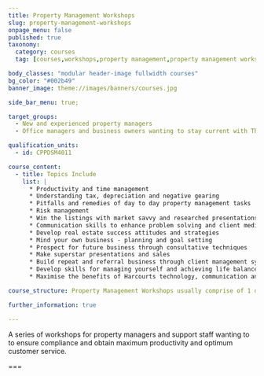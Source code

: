 ```yaml
---
title: Property Management Workshops
slug: property-management-workshops
onpage_menu: false
published: true
taxonomy:
  category: courses
  tag: [courses,workshops,property management,property management workshops,property managers]

body_classes: "modular header-image fullwidth courses"
bg_color: "#002b49"
banner_image: theme://images/banners/courses.jpg

side_bar_menu: true;

target_groups:
  - New and experienced property managers
  - Office managers and business owners wanting to stay current with The Harcourts Way

qualification_units:
  - id: CPPDSM4011

course_content:
  - title: Topics Include
    list: |
      * Productivity and time management
      * Understanding tax, depreciation and negative gearing
      * Pitfalls and remedies of day to day property management tasks
      * Risk management
      * Win the listings with market savvy and researched presentations
      * Communication skills to enhance problem solving and client mediation
      * Develop real estate success attitudes and strategies
      * Mind your own business - planning and goal setting
      * Prospect for future business through consultative techniques
      * Make superstar presentations and sales
      * Build repeat and referral business through client management systems
      * Develop skills for managing yourself and achieving life balance
      * Maximise the benefits of Harcourts technology, communication and marketing tools for self promotion, service and efficiency

course_structure: Property Management Workshops usually comprise of 1 day or ½ day sessions at your local Academy training room.

further_information: true

---
```


A series of workshops for property managers and support staff wanting to to ensure compliance and obtain maximum productivity and optimum customer service.

===
